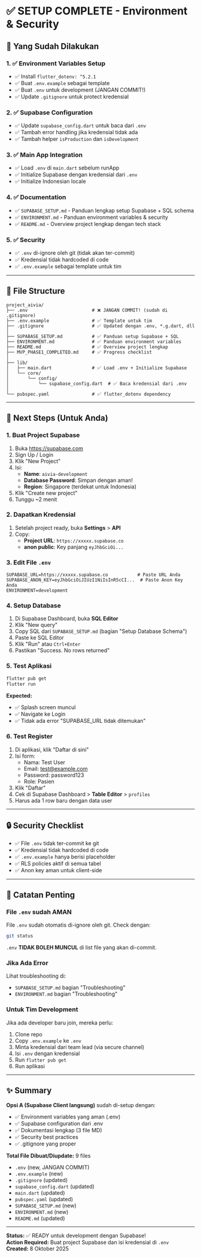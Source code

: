 # ✅ SETUP COMPLETE - Environment & Security

## 🎯 Yang Sudah Dilakukan

### 1. ✅ Environment Variables Setup

- ✅ Install `flutter_dotenv: ^5.2.1`
- ✅ Buat `.env.example` sebagai template
- ✅ Buat `.env` untuk development (JANGAN COMMIT!)
- ✅ Update `.gitignore` untuk protect kredensial

### 2. ✅ Supabase Configuration

- ✅ Update `supabase_config.dart` untuk baca dari `.env`
- ✅ Tambah error handling jika kredensial tidak ada
- ✅ Tambah helper `isProduction` dan `isDevelopment`

### 3. ✅ Main App Integration

- ✅ Load `.env` di `main.dart` sebelum runApp
- ✅ Initialize Supabase dengan kredensial dari `.env`
- ✅ Initialize Indonesian locale

### 4. ✅ Documentation

- ✅ `SUPABASE_SETUP.md` - Panduan lengkap setup Supabase + SQL schema
- ✅ `ENVIRONMENT.md` - Panduan environment variables & security
- ✅ `README.md` - Overview project lengkap dengan tech stack

### 5. ✅ Security

- ✅ `.env` di-ignore oleh git (tidak akan ter-commit)
- ✅ Kredensial tidak hardcoded di code
- ✅ `.env.example` sebagai template untuk tim

---

## 📂 File Structure

```
project_aivia/
├── .env                        # ❌ JANGAN COMMIT! (sudah di .gitignore)
├── .env.example                # ✅ Template untuk tim
├── .gitignore                  # ✅ Updated dengan .env, *.g.dart, dll
│
├── SUPABASE_SETUP.md           # ✅ Panduan setup Supabase + SQL
├── ENVIRONMENT.md              # ✅ Panduan environment variables
├── README.md                   # ✅ Overview project lengkap
├── MVP_PHASE1_COMPLETED.md     # ✅ Progress checklist
│
├── lib/
│   ├── main.dart               # ✅ Load .env + Initialize Supabase
│   └── core/
│       └── config/
│           └── supabase_config.dart  # ✅ Baca kredensial dari .env
│
└── pubspec.yaml                # ✅ flutter_dotenv dependency
```

---

## 🚀 Next Steps (Untuk Anda)

### 1. Buat Project Supabase

1. Buka https://supabase.com
2. Sign Up / Login
3. Klik "New Project"
4. Isi:
   - **Name**: `aivia-development`
   - **Database Password**: Simpan dengan aman!
   - **Region**: Singapore (terdekat untuk Indonesia)
5. Klik "Create new project"
6. Tunggu ~2 menit

### 2. Dapatkan Kredensial

1. Setelah project ready, buka **Settings** > **API**
2. Copy:
   - **Project URL**: `https://xxxxx.supabase.co`
   - **anon public**: Key panjang `eyJhbGciOi...`

### 3. Edit File `.env`

```env
SUPABASE_URL=https://xxxxx.supabase.co           # Paste URL Anda
SUPABASE_ANON_KEY=eyJhbGciOiJIUzI1NiIsInR5cCI...  # Paste Anon Key Anda
ENVIRONMENT=development
```

### 4. Setup Database

1. Di Supabase Dashboard, buka **SQL Editor**
2. Klik "New query"
3. Copy SQL dari `SUPABASE_SETUP.md` (bagian "Setup Database Schema")
4. Paste ke SQL Editor
5. Klik "Run" atau `Ctrl+Enter`
6. Pastikan "Success. No rows returned"

### 5. Test Aplikasi

```bash
flutter pub get
flutter run
```

**Expected:**

- ✅ Splash screen muncul
- ✅ Navigate ke Login
- ✅ Tidak ada error "SUPABASE_URL tidak ditemukan"

### 6. Test Register

1. Di aplikasi, klik "Daftar di sini"
2. Isi form:
   - Nama: Test User
   - Email: test@example.com
   - Password: password123
   - Role: Pasien
3. Klik "Daftar"
4. Cek di Supabase Dashboard > **Table Editor** > `profiles`
5. Harus ada 1 row baru dengan data user

---

## 🔒 Security Checklist

- ✅ File `.env` tidak ter-commit ke git
- ✅ Kredensial tidak hardcoded di code
- ✅ `.env.example` hanya berisi placeholder
- ✅ RLS policies aktif di semua tabel
- ✅ Anon key aman untuk client-side

---

## 📝 Catatan Penting

### File `.env` sudah AMAN

File `.env` sudah otomatis di-ignore oleh git. Check dengan:

```bash
git status
```

`.env` **TIDAK BOLEH MUNCUL** di list file yang akan di-commit.

### Jika Ada Error

Lihat troubleshooting di:

- `SUPABASE_SETUP.md` bagian "Troubleshooting"
- `ENVIRONMENT.md` bagian "Troubleshooting"

### Untuk Tim Development

Jika ada developer baru join, mereka perlu:

1. Clone repo
2. Copy `.env.example` ke `.env`
3. Minta kredensial dari team lead (via secure channel)
4. Isi `.env` dengan kredensial
5. Run `flutter pub get`
6. Run aplikasi

---

## ✨ Summary

**Opsi A (Supabase Client langsung)** sudah di-setup dengan:

- ✅ Environment variables yang aman (.env)
- ✅ Supabase configuration dari .env
- ✅ Dokumentasi lengkap (3 file MD)
- ✅ Security best practices
- ✅ .gitignore yang proper

**Total File Dibuat/Diupdate:** 9 files

- `.env` (new, JANGAN COMMIT)
- `.env.example` (new)
- `.gitignore` (updated)
- `supabase_config.dart` (updated)
- `main.dart` (updated)
- `pubspec.yaml` (updated)
- `SUPABASE_SETUP.md` (new)
- `ENVIRONMENT.md` (new)
- `README.md` (updated)

---

**Status:** ✅ READY untuk development dengan Supabase!  
**Action Required:** Buat project Supabase dan isi kredensial di `.env`  
**Created:** 8 Oktober 2025

